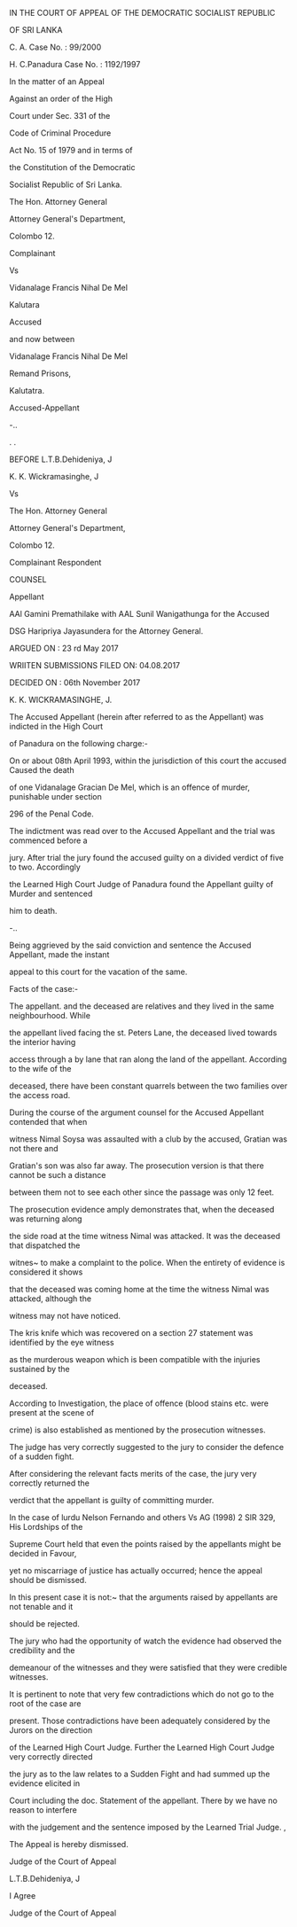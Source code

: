 IN THE COURT OF APPEAL OF THE DEMOCRATIC SOCIALIST REPUBLIC

OF SRI LANKA

C. A. Case No. : 99/2000

H. C.Panadura Case No. : 1192/1997

In the matter of an Appeal

Against an order of the High

Court under Sec. 331 of the

Code of Criminal Procedure

Act No. 15 of 1979 and in terms of

the Constitution of the Democratic

Socialist Republic of Sri Lanka.

The Hon. Attorney General

Attorney General's Department,

Colombo 12.

Complainant

Vs

Vidanalage Francis Nihal De Mel

Kalutara

Accused

and now between

Vidanalage Francis Nihal De Mel

Remand Prisons,

Kalutatra.

Accused-Appellant

-..

. .

BEFORE L.T.B.Dehideniya, J

K. K. Wickramasinghe, J

Vs

The Hon. Attorney General

Attorney General's Department,

Colombo 12.

Complainant Respondent

COUNSEL

Appellant

AAl Gamini Premathilake with AAL Sunil Wanigathunga for the Accused

DSG Haripriya Jayasundera for the Attorney General.

ARGUED ON : 23 rd May 2017

WRIITEN SUBMISSIONS FILED ON: 04.08.2017

DECIDED ON : 06th November 2017

K. K. WICKRAMASINGHE, J.

The Accused Appellant (herein after referred to as the Appellant) was indicted in the High Court

of Panadura on the following charge:-

On or about 08th April 1993, within the jurisdiction of this court the accused Caused the death

of one Vidanalage Gracian De Mel, which is an offence of murder, punishable under section

296 of the Penal Code.

The indictment was read over to the Accused Appellant and the trial was commenced before a

jury. After trial the jury found the accused guilty on a divided verdict of five to two. Accordingly

the Learned High Court Judge of Panadura found the Appellant guilty of Murder and sentenced

him to death.

-..

Being aggrieved by the said conviction and sentence the Accused Appellant, made the instant

appeal to this court for the vacation of the same.

Facts of the case:-

The appellant. and the deceased are relatives and they lived in the same neighbourhood. While

the appellant lived facing the st. Peters Lane, the deceased lived towards the interior having

access through a by lane that ran along the land of the appellant. According to the wife of the

deceased, there have been constant quarrels between the two families over the access road.

During the course of the argument counsel for the Accused Appellant contended that when

witness Nimal Soysa was assaulted with a club by the accused, Gratian was not there and

Gratian's son was also far away. The prosecution version is that there cannot be such a distance

between them not to see each other since the passage was only 12 feet.

The prosecution evidence amply demonstrates that, when the deceased was returning along

the side road at the time witness Nimal was attacked. It was the deceased that dispatched the

witnes~ to make a complaint to the police. When the entirety of evidence is considered it shows

that the deceased was coming home at the time the witness Nimal was attacked, although the

witness may not have noticed.

The kris knife which was recovered on a section 27 statement was identified by the eye witness

as the murderous weapon which is been compatible with the injuries sustained by the

deceased.

According to Investigation, the place of offence (blood stains etc. were present at the scene of

crime) is also established as mentioned by the prosecution witnesses.

The judge has very correctly suggested to the jury to consider the defence of a sudden fight.

After considering the relevant facts merits of the case, the jury very correctly returned the

verdict that the appellant is guilty of committing murder.

In the case of lurdu Nelson Fernando and others Vs AG (1998) 2 SlR 329, His Lordships of the

Supreme Court held that even the points raised by the appellants might be decided in Favour,

yet no miscarriage of justice has actually occurred; hence the appeal should be dismissed.

In this present case it is not:~ that the arguments raised by appellants are not tenable and it

should be rejected.

The jury who had the opportunity of watch the evidence had observed the credibility and the

demeanour of the witnesses and they were satisfied that they were credible witnesses.

It is pertinent to note that very few contradictions which do not go to the root of the case are

present. Those contradictions have been adequately considered by the Jurors on the direction

of the Learned High Court Judge. Further the Learned High Court Judge very correctly directed

the jury as to the law relates to a Sudden Fight and had summed up the evidence elicited in

Court including the doc. Statement of the appellant. There by we have no reason to interfere

with the judgement and the sentence imposed by the Learned Trial Judge. ,

The Appeal is hereby dismissed.

Judge of the Court of Appeal

L.T.B.Dehideniya, J

I Agree

Judge of the Court of Appeal